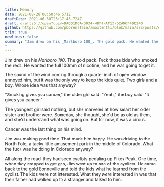 ```yaml
---
title: Memory
date: 2021-08-28T00:50:46.571Z
draftDate: 2021-06-30T23:37:45.724Z
draft: drafts5://open?uuid=DA8D1D8A-B034-4DF8-AF13-52A86F4DE24D
github: https://github.com/pborenstein/amoxtentli/blob/main/src/posts/da8d1d8a-b034-4df8-af13-52a86f4de24d.md
trim: true
newlines: false
summary: "Jim drew on his _Marlboro 100_. The gold pack. He wanted the full 100mm of nicotine, and he was going to get it.
"
---
```



Jim drew on his _Marlboro 100_. The gold pack. Fuck those kids who smoked the reds. He wanted the full 100mm of nicotine, and he was going to get it.

The sound of the wind coming through a quarter inch of open window annoyed him, but it was the only way to keep the kids quiet.
Two girls and a boy. Whose idea was that anyway?

"Smoking gives you cancer," the older girl said.
"Yeah," the boy said. "It gives you cancer."

The youngest girl said nothing, but she marveled at how smart her older sister and brother were. Someday, she thought, she'd be as old as them, and she'd understand what was going on. But for now, it was a circus.

Cancer was the last thing on his mind.

Jim was making good time. That made him happy.
He was driving to the North Pole,
a tacky little amusement park in the middle of Colorado.
What the fuck was he doing in Colorado anyway?

All along the road, they had seen cyclists pedaling up Pikes Peak.
One time, when they stopped to get gas, Jim went up to one of the cyclists. He came back to the gold Bonneville
and told the kids what he learned from the cyclist.
The kids were not interested.
What they _were_ interested in was
that their father had walked up to a stranger and talked to him.

